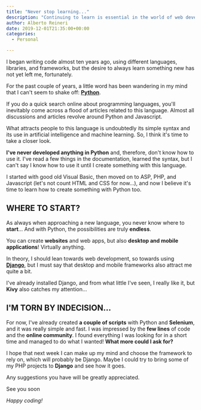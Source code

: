 ```yaml
---
title: "Never stop learning..."
description: "Continuing to learn is essential in the world of web development."
author: Alberto Reineri
date: 2019-12-01T21:35:00+00:00
categories:
  - Personal

---
```

I began writing code almost ten years ago, using different languages, libraries, and frameworks, but the desire to always learn something new has not yet left me, fortunately.

For the past couple of years, a little word has been wandering in my mind that I can't seem to shake off: **[Python][1]**.

If you do a quick search online about programming languages, you'll inevitably come across a flood of articles related to this language. Almost all discussions and articles revolve around Python and Javascript.

What attracts people to this language is undoubtedly its simple syntax and its use in artificial intelligence and machine learning. So, I think it's time to take a closer look.

**I've never developed anything in Python** and, therefore, don't know how to use it. I've read a few things in the documentation, learned the syntax, but I can't say I know how to use it until I create something with this language.

I started with good old Visual Basic, then moved on to ASP, PHP, and Javascript (let's not count HTML and CSS for now...), and now I believe it's time to learn how to create something with Python too.

## WHERE TO START?

As always when approaching a new language, you never know where to **start**... And with Python, the possibilities are truly **endless**.

You can create **websites** and web apps, but also **desktop and mobile applications**! Virtually anything.

In theory, I should lean towards web development, so towards using **<a href="https://www.djangoproject.com/#:~:text=Django%20is%20a%20high%2Dlevel,It's%20free%20and%20open%20source." target="_blank" rel="noreferrer noopener">Django</a>**, but I must say that desktop and mobile frameworks also attract me quite a bit.

I've already installed Django, and from what little I've seen, I really like it, but **Kivy** also catches my attention...

## I'M TORN BY INDECISION...

For now, I've already created **a couple of scripts** with Python and **Selenium**, and it was really simple and fast. I was impressed by the **few lines** of code and the **online community**. I found everything I was looking for in a short time and managed to do what I wanted! **What more could I ask for?**

I hope that next week I can make up my mind and choose the framework to rely on, which will probably be Django. Maybe I could try to bring some of my PHP projects to **Django** and see how it goes.

Any suggestions you have will be greatly appreciated.

See you soon

_Happy coding!_

 [1]: /en/blog/managing-work-with-python/